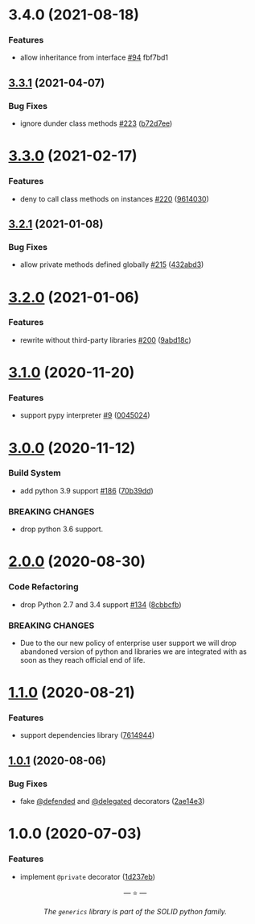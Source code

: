 # 3.4.0 (2021-08-18)

### Features

- allow inheritance from interface
  [#94](https://github.com/proofit404/generics/issues/94) fbf7bd1

## [3.3.1](https://github.com/proofit404/generics/compare/3.3.0...3.3.1) (2021-04-07)

### Bug Fixes

- ignore dunder class methods
  [#223](https://github.com/proofit404/generics/issues/223)
  ([b72d7ee](https://github.com/proofit404/generics/commit/b72d7eed5d417be01474b67c1642e39db948322b))

# [3.3.0](https://github.com/proofit404/generics/compare/3.2.1...3.3.0) (2021-02-17)

### Features

- deny to call class methods on instances
  [#220](https://github.com/proofit404/generics/issues/220)
  ([9614030](https://github.com/proofit404/generics/commit/9614030e8f59b6e2bc2b72d851d2cdd522a8e173))

## [3.2.1](https://github.com/proofit404/generics/compare/3.2.0...3.2.1) (2021-01-08)

### Bug Fixes

- allow private methods defined globally
  [#215](https://github.com/proofit404/generics/issues/215)
  ([432abd3](https://github.com/proofit404/generics/commit/432abd3aa0eb0f2fe9e2617bf9ae5e5656a6182a))

# [3.2.0](https://github.com/proofit404/generics/compare/3.1.0...3.2.0) (2021-01-06)

### Features

- rewrite without third-party libraries
  [#200](https://github.com/proofit404/generics/issues/200)
  ([9abd18c](https://github.com/proofit404/generics/commit/9abd18c3f67a5c8ed2bd70475972a436611b8e4f))

# [3.1.0](https://github.com/proofit404/generics/compare/3.0.0...3.1.0) (2020-11-20)

### Features

- support pypy interpreter [#9](https://github.com/proofit404/generics/issues/9)
  ([0045024](https://github.com/proofit404/generics/commit/004502464a231e4f23bd8b21c6188f313a67db41))

# [3.0.0](https://github.com/proofit404/generics/compare/2.0.0...3.0.0) (2020-11-12)

### Build System

- add python 3.9 support
  [#186](https://github.com/proofit404/generics/issues/186)
  ([70b39dd](https://github.com/proofit404/generics/commit/70b39dd40a3b3c0b2be2e02122aef411c71bf6ae))

### BREAKING CHANGES

- drop python 3.6 support.

# [2.0.0](https://github.com/proofit404/generics/compare/1.1.0...2.0.0) (2020-08-30)

### Code Refactoring

- drop Python 2.7 and 3.4 support
  [#134](https://github.com/proofit404/generics/issues/134)
  ([8cbbcfb](https://github.com/proofit404/generics/commit/8cbbcfb42686ea2edaf3eed5e15731c2e9bd13e4))

### BREAKING CHANGES

- Due to the our new policy of enterprise user support we will drop abandoned
  version of python and libraries we are integrated with as soon as they reach
  official end of life.

# [1.1.0](https://github.com/proofit404/generics/compare/1.0.1...1.1.0) (2020-08-21)

### Features

- support dependencies library
  ([7614944](https://github.com/proofit404/generics/commit/76149446a236093e453a9633e766fc5985a57215))

## [1.0.1](https://github.com/proofit404/generics/compare/1.0.0...1.0.1) (2020-08-06)

### Bug Fixes

- fake [@defended](https://github.com/defended) and
  [@delegated](https://github.com/delegated) decorators
  ([2ae14e3](https://github.com/proofit404/generics/commit/2ae14e3e17ec908b8914dd09e5498b38176eae81))

# 1.0.0 (2020-07-03)

### Features

- implement `@private` decorator
  ([1d237eb](https://github.com/proofit404/generics/commit/1d237eb38066b722ceba8b4c4ebab6dcd66c13b6))

<p align="center">&mdash; ⭐ &mdash;</p>
<p align="center"><i>The <code>generics</code> library is part of the SOLID python family.</i></p>
